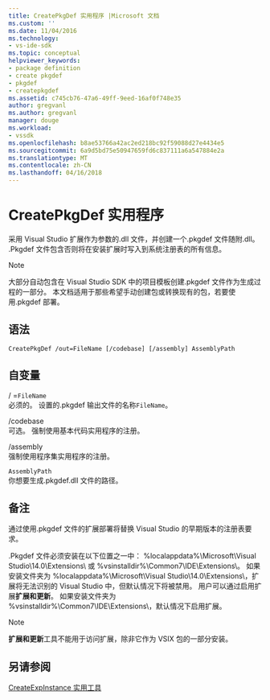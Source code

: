 ```yaml
---
title: CreatePkgDef 实用程序 |Microsoft 文档
ms.custom: ''
ms.date: 11/04/2016
ms.technology:
- vs-ide-sdk
ms.topic: conceptual
helpviewer_keywords:
- package definition
- create pkgdef
- pkgdef
- createpkgdef
ms.assetid: c745cb76-47a6-49ff-9eed-16af0f748e35
author: gregvanl
ms.author: gregvanl
manager: douge
ms.workload:
- vssdk
ms.openlocfilehash: b8ae53766a42ac2ed218bc92f59088d27e4434e5
ms.sourcegitcommit: 6a9d5bd75e50947659fd6c837111a6a547884e2a
ms.translationtype: MT
ms.contentlocale: zh-CN
ms.lasthandoff: 04/16/2018
---
```

# <a name="createpkgdef-utility"></a>CreatePkgDef 实用程序
采用 Visual Studio 扩展作为参数的.dll 文件，并创建一个.pkgdef 文件随附.dll。 .Pkgdef 文件包含否则将在安装扩展时写入到系统注册表的所有信息。  
  
> [!NOTE]
>  大部分自动包含在 Visual Studio SDK 中的项目模板创建.pkgdef 文件作为生成过程的一部分。 本文档适用于那些希望手动创建包或转换现有的包，若要使用.pkgdef 部署。  
  
## <a name="syntax"></a>语法  
  
```  
CreatePkgDef /out=FileName [/codebase] [/assembly] AssemblyPath  
```  
  
## <a name="arguments"></a>自变量  
 / =`FileName`  
 必须的。 设置的.pkgdef 输出文件的名称`FileName`。  
  
 /codebase  
 可选。 强制使用基本代码实用程序的注册。  
  
 /assembly  
 强制使用程序集实用程序的注册。  
  
 `AssemblyPath`  
 你想要生成.pkgdef.dll 文件的路径。  
  
## <a name="remarks"></a>备注  
 通过使用.pkgdef 文件的扩展部署将替换 Visual Studio 的早期版本的注册表要求。  
  
 .Pkgdef 文件必须安装在以下位置之一中： %localappdata%\Microsoft\Visual Studio\14.0\Extensions\ 或 %vsinstalldir%\Common7\IDE\Extensions\\。 如果安装文件夹为 %localappdata%\Microsoft\Visual Studio\14.0\Extensions\\，扩展将无法识别的 Visual Studio 中，但默认情况下将被禁用。 用户可以通过启用扩展**扩展和更新**。 如果安装文件夹为 %vsinstalldir%\Common7\IDE\Extensions\\，默认情况下启用扩展。  
  
> [!NOTE]
>  **扩展和更新**工具不能用于访问扩展，除非它作为 VSIX 包的一部分安装。  
  
## <a name="see-also"></a>另请参阅  
 [CreateExpInstance 实用工具](../../extensibility/internals/createexpinstance-utility.md)